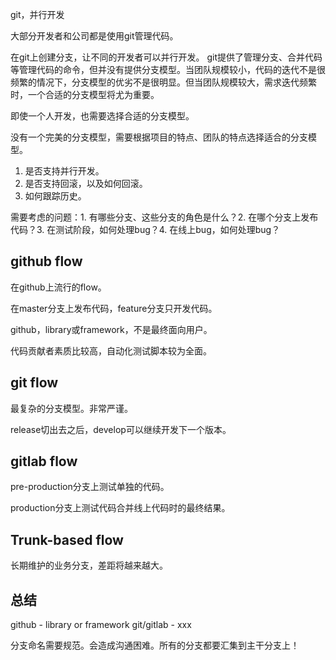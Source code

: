 



git，并行开发

大部分开发者和公司都是使用git管理代码。

在git上创建分支，让不同的开发者可以并行开发。
git提供了管理分支、合并代码等管理代码的命令，但并没有提供分支模型。当团队规模较小，代码的迭代不是很频繁的情况下，分支模型的优劣不是很明显。但当团队规模较大，需求迭代频繁时，一个合适的分支模型将尤为重要。

即使一个人开发，也需要选择合适的分支模型。


没有一个完美的分支模型，需要根据项目的特点、团队的特点选择适合的分支模型。

1. 是否支持并行开发。
2. 是否支持回滚，以及如何回滚。
3. 如何跟踪历史。


需要考虑的问题：1. 有哪些分支、这些分支的角色是什么？2. 在哪个分支上发布代码？3. 在测试阶段，如何处理bug？4. 在线上bug，如何处理bug？

## github flow

在github上流行的flow。

在master分支上发布代码，feature分支只开发代码。

github，library或framework，不是最终面向用户。

代码贡献者素质比较高，自动化测试脚本较为全面。

## git flow

最复杂的分支模型。非常严谨。

release切出去之后，develop可以继续开发下一个版本。

## gitlab flow

pre-production分支上测试单独的代码。

production分支上测试代码合并线上代码时的最终结果。

## Trunk-based flow

长期维护的业务分支，差距将越来越大。

## 总结

github - library or framework
git/gitlab - xxx


分支命名需要规范。会造成沟通困难。所有的分支都要汇集到主干分支上！











